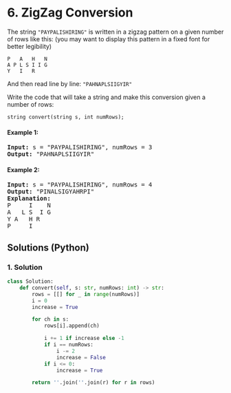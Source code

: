 # 6. ZigZag Conversion
The string ```"PAYPALISHIRING"``` is written in a zigzag pattern on a given number of rows like this: (you may want to display this pattern in a fixed font for better legibility)
```
P   A   H   N
A P L S I I G
Y   I   R
```

And then read line by line: ```"PAHNAPLSIIGYIR"```

Write the code that will take a string and make this conversion given a number of rows:
```
string convert(string s, int numRows);
```

#### Example 1:
<pre>
<strong>Input:</strong> s = "PAYPALISHIRING", numRows = 3
<strong>Output:</strong> "PAHNAPLSIIGYIR"
</pre>

#### Example 2:
<pre>
<strong>Input:</strong> s = "PAYPALISHIRING", numRows = 4
<strong>Output:</strong> "PINALSIGYAHRPI"
<strong>Explanation:</strong>
P     I    N
A   L S  I G
Y A   H R
P     I
</pre>

## Solutions (Python)

### 1. Solution
```Python
class Solution:
    def convert(self, s: str, numRows: int) -> str:
        rows = [[] for _ in range(numRows)]
        i = 0
        increase = True

        for ch in s:
            rows[i].append(ch)

            i += 1 if increase else -1
            if i == numRows:
                i -= 2
                increase = False
            if i <= 0:
                increase = True

        return ''.join(''.join(r) for r in rows)
```
